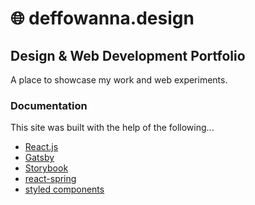 # 🌐 deffowanna.design
## Design & Web Development Portfolio

A place to showcase my work and web experiments.

### Documentation
This site was built with the help of the following...
- [React.js](https://reactjs.org/docs/getting-started.html)
- [Gatsby](https://www.gatsbyjs.com/docs/)
- [Storybook](https://storybook.js.org/docs/react/get-started/introduction)
- [react-spring](https://www.react-spring.io/docs)
- [styled components](https://styled-components.com/docs)